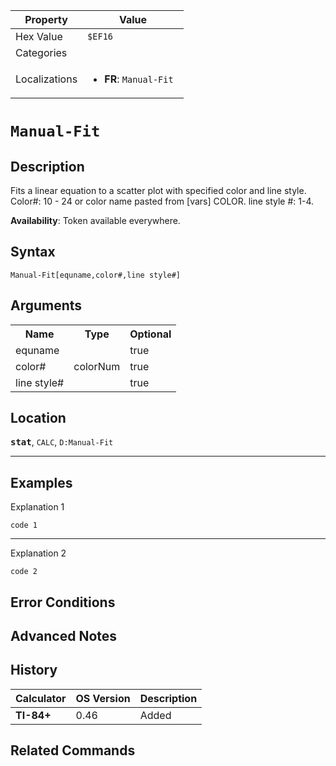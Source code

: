 | Property      | Value |
|---------------|-------|
| Hex Value     | `$EF16`|
| Categories    | <ul></ul> |
| Localizations | <ul><li><b>FR</b>: `Manual-Fit `</li></ul> |

# `Manual-Fit `

## Description
Fits a linear equation to a scatter plot with specified color and line style.
Color#: 10 - 24 or color name pasted from [vars] COLOR.
line style #: 1-4.


<b>Availability</b>: Token available everywhere.

## Syntax
`Manual-Fit[equname,color#,line style#]`

## Arguments
<table>
<tr><th>Name</th><th>Type</th><th>Optional</th></tr>

<tr><td>equname</td><td></td><td>true</td></tr>

<tr><td>color#</td><td>colorNum</td><td>true</td></tr>

<tr><td>line style#</td><td></td><td>true</td></tr>

</table>

## Location
<tt><kbd><b>stat</b></kbd></tt>, `CALC`, `D:Manual-Fit`
<hr>

## Examples

Explanation 1
```ti-basic
code 1
```
---
Explanation 2
```ti-basic
code 2
```

## Error Conditions


## Advanced Notes


## History
| Calculator | OS Version | Description |
|------------|------------|-------------|
| <b>TI-84+</b> | 0.46 | Added |

## Related Commands

